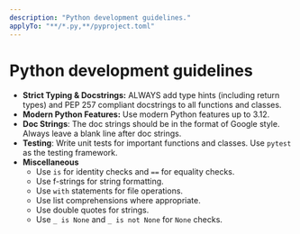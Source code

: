 ```yaml
---
description: "Python development guidelines."
applyTo: "**/*.py,**/pyproject.toml"
---
```


# Python development guidelines

- **Strict Typing & Docstrings:** ALWAYS add type hints (including return types) and PEP 257 compliant docstrings to all functions and classes.
- **Modern Python Features:** Use modern Python features up to 3.12.
- **Doc Strings**: The doc strings should be in the format of Google style. Always leave a blank line after doc strings.
- **Testing**: Write unit tests for important functions and classes. Use `pytest` as the testing framework.
- **Miscellaneous**
    - Use `is` for identity checks and `==` for equality checks.
    - Use f-strings for string formatting.
    - Use `with` statements for file operations.
    - Use list comprehensions where appropriate.
    - Use double quotes for strings.
    - Use `_ is None` and `_ is not None` for `None` checks.
